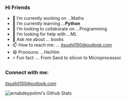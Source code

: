 ### Hi Friends 


- 🔭 I’m currently working on ...Maths
- 🌱 I’m currently learning ...**Python**
- 👯 I’m looking to collaborate on ...Programming
- 🤔 I’m looking for help with ...ML
- 💬 Ask me about ... books
- 📫 How to reach me: ... itsushil100@outlook.com
- 😄 Pronouns: ...He/Him
- ⚡ Fun fact: ... From Sand to silicon to Microprocessor.
### Connect with me:
itsushil100@outlook.com

<img align="left" alt="arnabdeypolimi's Github Stats" src="https://github-readme-stats.vercel.app/api?username=sushil787&show_icons=true&hide_border=true" />






